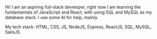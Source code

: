 Hi! I am an aspiring full-stack developer, right now I am learning the fundamentals of JavaScript and React, with using SQL and MySQL as my database stack. I use some AI for help, mainly. 

My tech stack: HTML, CSS, JS, NodeJS, Express, ReactJS,  SQL, MySQL, SailsJS. 


